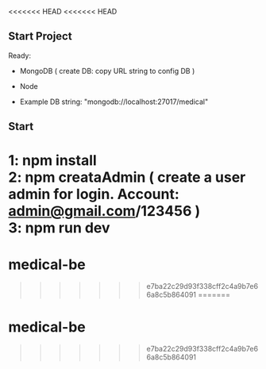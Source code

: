 <<<<<<< HEAD
<<<<<<< HEAD
## Start Project

Ready:

- MongoDB ( create DB: copy URL string to config DB )
- Node

- Example DB string: "mongodb://localhost:27017/medical"

## Start

1: npm install <br />
2: npm creataAdmin ( create a user admin for login. Account: admin@gmail.com/123456 ) <br />
3: npm run dev <br />
=======
# medical-be
>>>>>>> e7ba22c29d93f338cff2c4a9b7e66a8c5b864091
=======
# medical-be
>>>>>>> e7ba22c29d93f338cff2c4a9b7e66a8c5b864091

